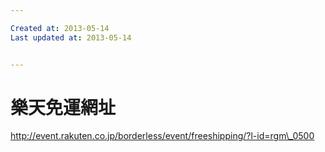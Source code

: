 ```yaml
---

Created at: 2013-05-14
Last updated at: 2013-05-14


---
```


# 樂天免運網址


http://event.rakuten.co.jp/borderless/event/freeshipping/?l-id=rgm\_0500

